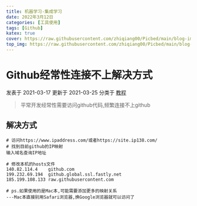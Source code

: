 ```yaml
---
title: 机器学习-集成学习
date: 2022年3月12日
categories: [工具使用]
tags: [Github]
katex: true
cover: https://raw.githubusercontent.com/zhiqiang00/Picbed/main/blog-images/2022/03/20/b36a188093daf2e64a217a84bf183201-nKO_1QyFh9o-2edcfd.jpg
top_img: https://raw.githubusercontent.com/zhiqiang00/Picbed/main/blog-images/2022/03/20/9d2244833e878e2169062087c9ab0874-wallhaven-g72p87-af7e51.jpg
---
```

# Github经常性连接不上解决方式

 发表于 2021-03-17 更新于 2021-03-25 分类于 [教程](https://jxeditor.github.io/categories/教程/)

> 平常开发经常性需要访问github代码,频繁连接不上github



## 解决方式

```
# 访问https://www.ipaddress.com/或者https://site.ip138.com/
# 找到目前github的IP映射
输入域名查询IP地址

# 修改本机的hosts文件
140.82.114.4	github.com
199.232.69.194	github.global.ssl.fastly.net
185.199.108.133	raw.githubusercontent.com

# ps.如果使用的是Mac本,可能需要添加更多的映射关系
---Mac本直接别用Safari浏览器,换Google浏览器就可以访问了
```
